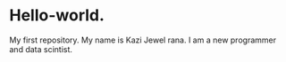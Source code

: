 # Hello-world.
My first repository.
My name is Kazi Jewel rana. I am a new programmer and data scintist.
